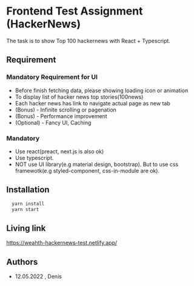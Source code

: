 
# Frontend Test Assignment (HackerNews)

The task is to show Top 100 hackernews with React + Typescript.


## Requirement

### Mandatory Requirement for UI

- Before finish fetching data, please showing loading icon or animation
- To display list of hacker news top stories(100news)
- Each hacker news has link to navigate actual page as new tab
- (Bonus) - Infinite scrolling or pagenation
- (Bonus) - Performance improvement
- (Optional) - Fancy UI, Caching

### Mandatory

- Use react(preact, next.js is also ok)
- Use typescript.
- NOT use UI library(e.g material design, bootstrap). But to use css framewotk(e.g styled-component, css-in-module are ok).


## Installation

```bash
  yarn install
  yarn start
```

## Living link

  https://weahth-hackernews-test.netlify.app/

    
## Authors

- 12.05.2022 , Denis

